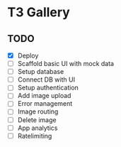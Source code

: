 # T3 Gallery

## TODO

- [x] Deploy
- [ ] Scaffold basic UI with mock data
- [ ] Setup database
- [ ] Connect DB with UI
- [ ] Setup authentication
- [ ] Add image upload
- [ ] Error management
- [ ] Image routing
- [ ] Delete image
- [ ] App analytics
- [ ] Ratelimiting
